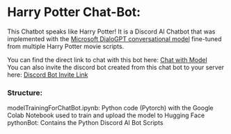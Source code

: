 # Harry Potter Chat-Bot:

This Chatbot speaks like Harry Potter! It is a Discord AI Chatbot that was implemented with the [Microsoft DialoGPT conversational model](https://huggingface.co/microsoft/DialoGPT-medium?text=Hey+my+name+is+Mariama%21+How+are+you%3F) fine-tuned from multiple Harry Potter movie scripts.  

You can find the direct link to chat with this bot here: [Chat with Model](https://huggingface.co/timothykim04/DialoGPT-medium-harrypotter?text=Hi.)  
You can also invite the discord bot created from this chat bot to your server here: [Discord Bot Invite Link](https://discord.com/api/oauth2/authorize?client_id=1131139095977017424&permissions=2048&scope=bot)  
  
### Structure:
  
  modelTrainingForChatBot.ipynb: Python code (Pytorch) with the Google Colab Notebook used to train and upload the model to Hugging Face
  pythonBot: Contains the Python Discord AI Bot Scripts
